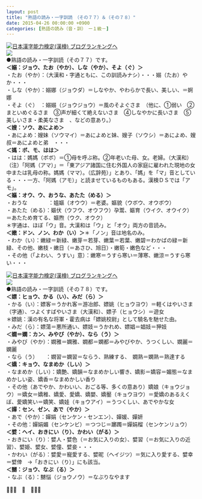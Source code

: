 ```yaml
---
layout: post
title: "熟語の読み・一字訓読　（その７７）＆（その７８）"
date: 2015-04-26 00:00:00 +0900
categories: [熟語の読み（音・訓）　ー１級－]
---
```


[![](/syuusyuu9701/assets/images/熟語の読み・一字訓読-（その７７）＆（その７８）-br_c_3028_1.gif)](http://blog.with2.net/link.php?1659096:3028 "日本漢字能力検定(漢検) ブログランキングへ")[日本漢字能力検定(漢検) ブログランキングへ](http://blog.with2.net/link.php?1659096:3028)  
![](/syuusyuu9701/assets/images/熟語の読み・一字訓読-（その７７）＆（その７８）-8e66afed15274317b87892da2c18852f.png)  
●熟語の読み・一字訓読（その７７）です。  
**＜嫋：ジョウ、たお（やか）、しな（やか）、そよ（ぐ）＞**  
・たお（やか）：（大漢和・字通ともに、この訓読みナシ）・・・嫋（たお）やか・・・  
・しな（やか）：嫋娜（ジョウダ）＝しなやか、やわらかで長い、美しい、＝婀娜  
・そよ（ぐ）　：嫋嫋（ジョウジョウ）＝風のそよぐさま　（他に、①弱い　②まといめぐるさま　③声が細くて絶えないさま　④しなやかに長いさま　⑤美しいさま・柔美なさま　、などの意あり。）  
**＜嫂：ソウ、あによめ＞**  
・あによめ：嫂妹（ソウマイ）＝あによめと妹、嫂子（ソウシ）＝あによめ、嫂叔＝あによめと弟　・・・  
**＜媽：ボ、モ、はは＞**  
・はは：媽媽（ボボ）＝①母を呼ぶ称。②年老いた母、女。老婦。（大漢和）  
（注）「阿媽（アマ）」＝「東アジア諸国に住む外国人の家庭に雇われた現地の女中または乳母の称。媽媽（ママ）。（広辞苑）」とあり、「媽」を「マ」音としている・・・一方、「阿媽（アモ）」と読ませているものもある。漢検ＤＳでは「アモ」。  
**＜嫗：オウ、ウ、おうな、あたた（める）＞**  
・おうな　　　　：媼嫗（オウウ）＝老婆。嫗貌（ウボウ、オウボウ）  
・あたた（める）：嫗伏（ウフウ、オウフウ）孕鬻、嫗育（ウイク、オウイク）＝あたため育てる、嫗煦（ウク、オウク）  
＊字通は、ほぼ「ウ」音。大漢和は「ウ」と「オウ」両方の音読み。  
**＜嫩：ドン、ノン、わか（い）＞**＊「ノン」音は地名のみ。  
・わか（い）：嫩緑＝新緑、嫩芽＝若芽、嫩葉＝若葉、嫩碧＝わかばの緑＝新緑、その他、嫩枝・嫩日（＝あさひ、旭日）・嫩筍・嫩色など・・・  
・その他（「よわい、うすい」意）：嫩寒＝うすら寒い＝薄寒、嫩涼＝うすら寒い・・・  
  
[![](/syuusyuu9701/assets/images/熟語の読み・一字訓読-（その７７）＆（その７８）-br_c_3028_1.gif)](http://blog.with2.net/link.php?1659096:3028 "日本漢字能力検定(漢検) ブログランキングへ")[日本漢字能力検定(漢検) ブログランキングへ](http://blog.with2.net/link.php?1659096:3028)  
![](/syuusyuu9701/assets/images/熟語の読み・一字訓読-（その７７）＆（その７８）-700908e75ff238b6fc993f49b0da4ffe.jpg)  
●熟語の読み・一字訓読（その７８）です。  
**＜嫖：ヒョウ、かる（い）、みだ（ら）＞**  
・かる（い）：嫖客＝うかれ客＝游冶郎、嫖姚（ヒョウヨウ）＝軽くはやいさま（字通）、つよくすばやいさま（大漢和）、嫖子（ヒョウシ）＝遊女  
＊嫖姚：漢の有名な将軍・霍去病は「嫖姚校尉」として驍名を馳せた由。  
・みだ（ら）：嫖蕩＝悪所通い、嫖妓＝うかれめ、嫖娼＝娼妓＝狎妓  
**＜嫺＝嫻：カン、みやび（やか）、なら（う）＞**  
・みやび（やか）：嫺雅＝嫻雅、嫺都＝嫻都＝みやびやか、うつくしい、嫺麗＝嫻麗  
・なら（う）　　：嫺習＝嫻習＝ならう、熟練する、　嫺熟＝嫻熟＝熟達する  
**＜嬌：キョウ、なまめか（しい）＞**  
・なまめか（しい）：嬌艶、嬌韻＝なまめかしい響き、嬌影＝嬌容＝媚態＝なまめかしい姿、嬌香＝なまめかしい香り  
・その他（あでやか、かわいい、おごる等、多くの意あり）嬌娘（キョウジョウ）＝嬌女＝嬌稚、嬌愛、愛嬌、嬌嬰、嬌靨（キョウヨウ）＝愛嬌のあるえくぼ、愛嬌笑い＝嬌笑、嬌娃（キョウアイ）＝うつくしい、あでやかな女  
**＜嬋：セン、ゼン、あで（やか）＞**  
・あで（やか）：嬋娟（センケン・センエン）、嬋媛、嬋妍  
・その他：嬋娟媚（センケンビ）＝つつじ＝躑躅＝嬋娟榴（センケンリュウ）  
**＜嬖：ヘイ、おきにい（り）、かわい（がる）＞**  
・おきにい（り）：嬖人・嬖色（＝お気に入りの女）、嬖習（＝お気に入りの近習）、嬖姫、嬖女、嬖僮、嬖妾・・・　  
・かわい（がる）：嬖愛＝寵愛する、嬖昵（ヘイジツ）＝気に入り愛する、嬖幸＝嬖倖　→「おきにい（り）」にも該当。  
**＜嬲：ジョウ、なぶ（る）＞**  
・なぶ（る）：嬲悩（ジョウノウ）＝なぶりなやます  
  
👋👋👋　🐑　👋👋👋  
  
  